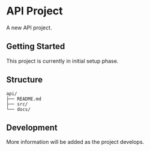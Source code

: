 # API Project

A new API project.

## Getting Started

This project is currently in initial setup phase.

## Structure

```
api/
├── README.md
├── src/
└── docs/
```

## Development

More information will be added as the project develops.
